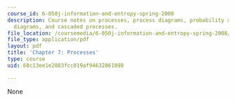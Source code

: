 ```yaml
---
course_id: 6-050j-information-and-entropy-spring-2008
description: Course notes on processes, process diagrams, probability diagrams, information
  diagrams, and cascaded processes.
file_location: /coursemedia/6-050j-information-and-entropy-spring-2008/68c13ee1e2083fcc019af94632861090_MIT6_050JS08_chapter7.pdf
file_type: application/pdf
layout: pdf
title: 'Chapter 7: Processes'
type: course
uid: 68c13ee1e2083fcc019af94632861090

---
```

None